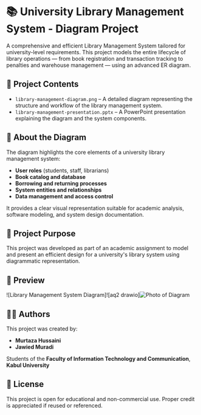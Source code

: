 # 📚 University Library Management System - Diagram Project


A comprehensive and efficient Library Management System tailored for university-level requirements. This project models the entire lifecycle of library operations — from book registration and transaction tracking to penalties and warehouse management — using an advanced ER diagram.

## 📂 Project Contents

- `library-management-diagram.png` – A detailed diagram representing the structure and workflow of the library management system.
- `library-management-presentation.pptx` – A PowerPoint presentation explaining the diagram and the system components.

## 🧠 About the Diagram

The diagram highlights the core elements of a university library management system:

- **User roles** (students, staff, librarians)
- **Book catalog and database**
- **Borrowing and returning processes**
- **System entities and relationships**
- **Data management and access control**

It provides a clear visual representation suitable for academic analysis, software modeling, and system design documentation.

## 🎯 Project Purpose

This project was developed as part of an academic assignment to model and present an efficient design for a university's library system using diagrammatic representation.

## 📸 Preview

![Library Management System Diagram]![aq2 drawio]![Photo of Diagram](https://github.com/user-attachments/assets/1419c247-1f62-4f7e-a6d8-cdd97269c2ee)



## 👨‍💻 Authors

This project was created by:

- **Murtaza Hussaini**
- **Jawied Muradi**

Students of the **Faculty of Information Technology and Communication**,  
**Kabul University**

## 📄 License

This project is open for educational and non-commercial use. Proper credit is appreciated if reused or referenced.

